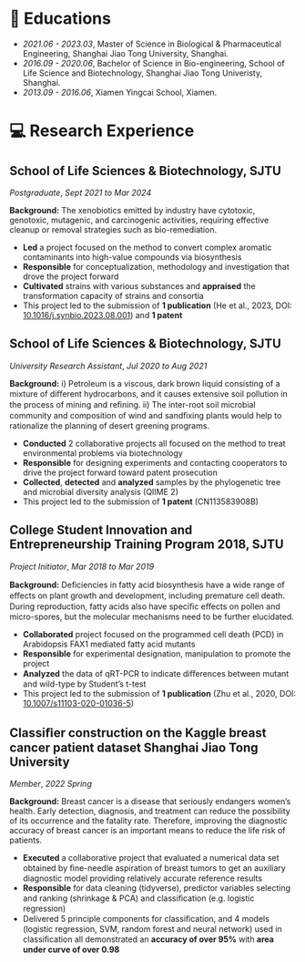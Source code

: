 
# 📖 Educations
- *2021.06 - 2023.03*, Master of Science in Biological & Pharmaceutical Engineering, Shanghai Jiao Tong University, Shanghai.
- *2016.09 - 2020.06*, Bachelor of Science in Bio-engineering, School of Life Science and Biotechnology, Shanghai Jiao Tong Univeristy, Shanghai.
- *2013.09 - 2016.06*, Xiamen Yingcai School, Xiamen.

# 💻 Research Experience

## School of Life Sciences & Biotechnology, SJTU

*Postgraduate*, *Sept 2021 to Mar 2024*

**Background:** The xenobiotics emitted by industry have cytotoxic, genotoxic, mutagenic, and carcinogenic activities, requiring effective cleanup or removal strategies such as bio-remediation.

- **Led** a project focused on the method to convert complex aromatic contaminants into high-value compounds via biosynthesis
- **Responsible** for conceptualization, methodology and investigation that drove the project forward
- **Cultivated** strains with various substances and **appraised** the transformation capacity of strains and consortia
- This project led to the submission of **1 publication** (He et al., 2023, DOI: [10.1016/j.synbio.2023.08.001](https://doi.org/10.1016/j.synbio.2023.08.001)) and **1 patent**

## School of Life Sciences & Biotechnology, SJTU

*University Research Assistant*, *Jul 2020 to Aug 2021*

**Background:** i) Petroleum is a viscous, dark brown liquid consisting of a mixture of diﬀerent hydrocarbons, and it causes extensive soil pollution in the process of mining and reﬁning. ii) The inter-root soil microbial community and composition of wind and sandﬁxing plants would help to rationalize the planning of desert greening programs.

- **Conducted** 2 collaborative projects all focused on the method to treat environmental problems via biotechnology
- **Responsible** for designing experiments and contacting cooperators to drive the project forward toward patent prosecution
- **Collected**, **detected** and **analyzed** samples by the phylogenetic tree and microbial diversity analysis (QIIME 2)
- This project led to the submission of **1 patent** (CN113583908B)

## College Student Innovation and Entrepreneurship Training Program 2018, SJTU

*Project Initiator*, *Mar 2018 to Mar 2019*

**Background:** Deﬁciencies in fatty acid biosynthesis have a wide range of eﬀects on plant growth and development, including premature cell death. During reproduction, fatty acids also have speciﬁc eﬀects on pollen and micro-spores, but the molecular mechanisms need to be further elucidated.

- **Collaborated** project focused on the programmed cell death (PCD) in Arabidopsis FAX1 mediated fatty acid mutants
- **Responsible** for experimental designation, manipulation to promote the project
- **Analyzed** the data of qRT-PCR to indicate diﬀerences between mutant and wild-type by Student’s t-test
- This project led to the submission of **1 publication** (Zhu et al., 2020, DOI: [10.1007/s11103-020-01036-5](https://doi.org/10.1007/s11103-020-01036-5))

## Classiﬁer construction on the Kaggle breast cancer patient dataset Shanghai Jiao Tong University 

*Member*, *2022 Spring*

**Background:** Breast cancer is a disease that seriously endangers women’s health. Early detection, diagnosis, and treatment can reduce the possibility of its occurrence and the fatality rate. Therefore, improving the diagnostic accuracy of breast cancer is an important means to reduce the life risk of patients.

- **Executed** a collaborative project that evaluated a numerical data set obtained by ﬁne-needle aspiration of breast tumors to get an auxiliary diagnostic model providing relatively accurate reference results
- **Responsible** for data cleaning (tidyverse), predictor variables selecting and ranking (shrinkage & PCA) and classiﬁcation (e.g. logistic regression)
- Delivered 5 principle components for classiﬁcation, and 4 models (logistic regression, SVM, random forest and neural network) used in classiﬁcation all demonstrated an **accuracy of over 95%** with **area under curve of over 0.98**